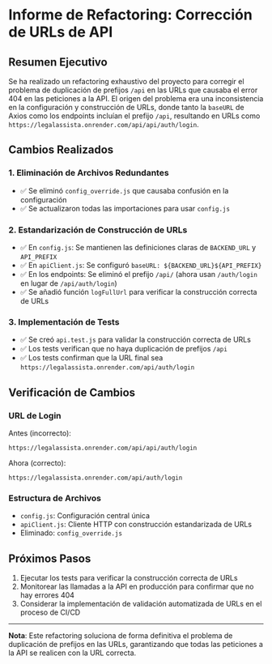 # Informe de Refactoring: Corrección de URLs de API

## Resumen Ejecutivo

Se ha realizado un refactoring exhaustivo del proyecto para corregir el problema de duplicación de prefijos `/api` en las URLs que causaba el error 404 en las peticiones a la API. El origen del problema era una inconsistencia en la configuración y construcción de URLs, donde tanto la `baseURL` de Axios como los endpoints incluían el prefijo `/api`, resultando en URLs como `https://legalassista.onrender.com/api/api/auth/login`.

## Cambios Realizados

### 1. Eliminación de Archivos Redundantes
- ✅ Se eliminó `config_override.js` que causaba confusión en la configuración
- ✅ Se actualizaron todas las importaciones para usar `config.js`

### 2. Estandarización de Construcción de URLs
- ✅ En `config.js`: Se mantienen las definiciones claras de `BACKEND_URL` y `API_PREFIX`
- ✅ En `apiClient.js`: Se configuró `baseURL: ${BACKEND_URL}${API_PREFIX}`
- ✅ En los endpoints: Se eliminó el prefijo `/api/` (ahora usan `/auth/login` en lugar de `/api/auth/login`)
- ✅ Se añadió función `logFullUrl` para verificar la construcción correcta de URLs

### 3. Implementación de Tests
- ✅ Se creó `api.test.js` para validar la construcción correcta de URLs
- ✅ Los tests verifican que no haya duplicación de prefijos `/api`
- ✅ Los tests confirman que la URL final sea `https://legalassista.onrender.com/api/auth/login`

## Verificación de Cambios

### URL de Login
Antes (incorrecto):
```
https://legalassista.onrender.com/api/api/auth/login
```

Ahora (correcto):
```
https://legalassista.onrender.com/api/auth/login
```

### Estructura de Archivos
- `config.js`: Configuración central única
- `apiClient.js`: Cliente HTTP con construcción estandarizada de URLs
- Eliminado: `config_override.js`

## Próximos Pasos
1. Ejecutar los tests para verificar la construcción correcta de URLs
2. Monitorear las llamadas a la API en producción para confirmar que no hay errores 404
3. Considerar la implementación de validación automatizada de URLs en el proceso de CI/CD

---

**Nota**: Este refactoring soluciona de forma definitiva el problema de duplicación de prefijos en las URLs, garantizando que todas las peticiones a la API se realicen con la URL correcta. 